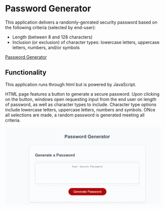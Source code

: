 # Password Generator

This application delivers a randomly-genrated security password based on the following criteria (selected by end-user):
- Length (between 8 and 128 characters)
- Inclusion (or exclusion) of character types: lowercase letters, uppercase letters, numbers, and/or symbols

[Password Generator](https://cjacktwil.github.io/password-generator/)

## Functionality

This application runs through html but is powered by JavaScript. 

HTML page features a button to generate a secure password. Upon clicking on the button, windows open requesting input from the end user on length of password, as well as character types to include. Character type options include lowercase letters, uppercase letters, numbers and symbols. ONce all selections are made, a random password is generated meeting all criteria. 

![Password-Generator-Gif](https://github.com/cjacktwil/password-generator/blob/master/assets/images/password-generator.gif.gif)




